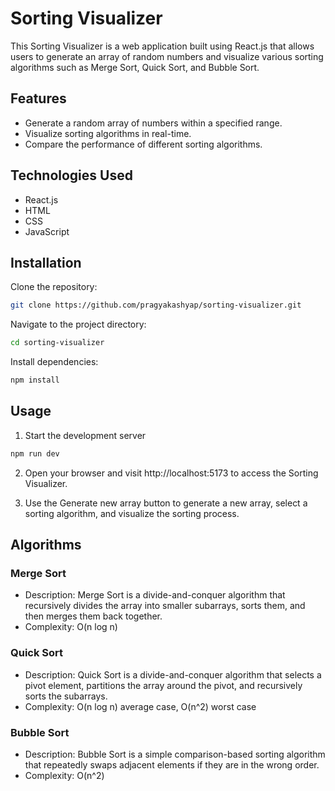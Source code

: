 # Sorting Visualizer

This Sorting Visualizer is a web application built using React.js that allows users to generate an array of random numbers and visualize various sorting algorithms such as Merge Sort, Quick Sort, and Bubble Sort.

## Features

- Generate a random array of numbers within a specified range.
- Visualize sorting algorithms in real-time.
- Compare the performance of different sorting algorithms.

## Technologies Used

- React.js
- HTML
- CSS
- JavaScript

## Installation

Clone the repository:

```bash
git clone https://github.com/pragyakashyap/sorting-visualizer.git
```

Navigate to the project directory:
```bash
cd sorting-visualizer
```

Install dependencies:
```bash
npm install
```

## Usage

1. Start the development server
```bash
npm run dev
```

2. Open your browser and visit http://localhost:5173 to access the Sorting Visualizer.

3. Use the Generate new array button to generate a new array, select a sorting algorithm, and visualize the sorting process.

## Algorithms

### Merge Sort

- Description: Merge Sort is a divide-and-conquer algorithm that recursively divides the array into smaller subarrays, sorts them, and then merges them back together.
- Complexity: O(n log n)

### Quick Sort

- Description: Quick Sort is a divide-and-conquer algorithm that selects a pivot element, partitions the array around the pivot, and recursively sorts the subarrays.
- Complexity: O(n log n) average case, O(n^2) worst case

### Bubble Sort

- Description: Bubble Sort is a simple comparison-based sorting algorithm that repeatedly swaps adjacent elements if they are in the wrong order.
- Complexity: O(n^2)


